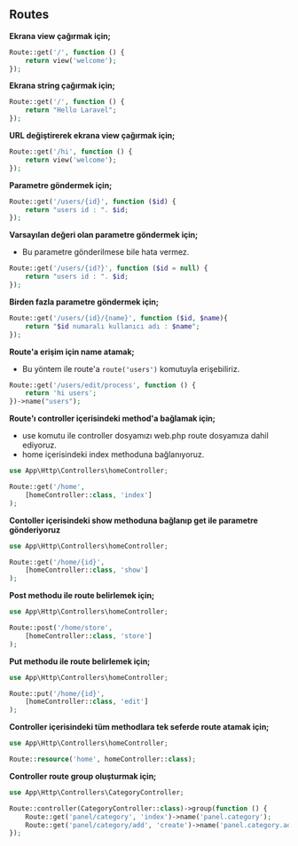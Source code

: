 ## Routes

**Ekrana view çağırmak için;**

```php
Route::get('/', function () {
    return view('welcome');
});
```

**Ekrana string çağırmak için;**

```php
Route::get('/', function () {
    return "Hello Laravel";
});
```

**URL değiştirerek ekrana view çağırmak için;**

```php
Route::get('/hi', function () {
    return view('welcome');
});
```

**Parametre göndermek için;**

```php
Route::get('/users/{id}', function ($id) {
    return "users id : ". $id;
});
```

**Varsayılan değeri olan parametre göndermek için;**

- Bu parametre gönderilmese bile hata vermez.

```php
Route::get('/users/{id?}', function ($id = null) {
    return "users id : ". $id;
});
```

**Birden fazla parametre göndermek için;**

```php
Route::get('/users/{id}/{name}', function ($id, $name){
    return "$id numaralı kullanıcı adı : $name";
});
```

**Route'a erişim için name atamak;**

- Bu yöntem ile route'a `route('users')` komutuyla erişebiliriz.

```php
Route::get('/users/edit/process', function () {
    return 'hi users';
})->name("users");
```

**Route'ı controller içerisindeki method'a bağlamak için;**

- use komutu ile controller dosyamızı web.php route dosyamıza dahil ediyoruz.
- home içerisindeki index methoduna bağlanıyoruz.

```php
use App\Http\Controllers\homeController;

Route::get('/home',
    [homeController::class, 'index']
);
```

**Contoller içerisindeki show methoduna bağlanıp get ile parametre gönderiyoruz**

```php
use App\Http\Controllers\homeController;

Route::get('/home/{id}',
    [homeController::class, 'show']
);
```

**Post methodu ile route belirlemek için;**

```php
use App\Http\Controllers\homeController;

Route::post('/home/store',
    [homeController::class, 'store']
);
```

**Put methodu ile route belirlemek için;**

```php
use App\Http\Controllers\homeController;

Route::put('/home/{id}',
    [homeController::class, 'edit']
);
```

**Controller içerisindeki tüm methodlara tek seferde route atamak için;**

```php
use App\Http\Controllers\homeController;

Route::resource('home', homeController::class);
```

**Controller route group oluşturmak için;**

```php
use App\Http\Controllers\CategoryController;

Route::controller(CategoryController::class)->group(function () {
    Route::get('panel/category', 'index')->name('panel.category');
    Route::get('panel/category/add', 'create')->name('panel.category.add');
});
```
